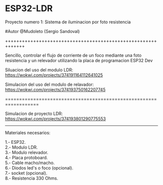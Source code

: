 # ESP32-LDR
Proyecto numero 1: Sistema de iluminacion por foto resistencia

#Autor @Mudoleto (Sergio Sandoval)

+++++++++++++++++++++++++++++++++++++++++++++++++++++++++++++

Sencillo, controlar el flujo de corriente de un foco mediante una foto resistencia y un relevador utilizando la placa de programacion ESP32 Dev

Siluacion del uso del modulo LDR: https://wokwi.com/projects/374191164112641025

Simulacion del uso del modulo de relavador: https://wokwi.com/projects/374193750162207745

==================================================================

Simulacion de proyecto LDR: https://wokwi.com/projects/374193801290775553

----------------------------------------------------------------

Materiales necesarios: 

1.- ESP32.    
2.- Modulo LDR.    
3.- Modulo relevador.   
4.- Placa protoboard.  
5.- Cable macho/macho.  
6.- Diodos led's o foco (opcional).  
7.- socket (opcional).  
8.- Resistencia 330 Ohms.  
